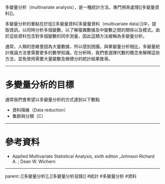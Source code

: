 多變量分析（multivariate analysis），是一種統計方法，專門用來處理[[多變量資料]]。

多變量分析的重點在於從[[多變量資料|多變量資料（multivariate data）]]中，提取資訊。以同時分析多個變數，以了解複雜數據及中變數之間的關係以及模式。由於這些資料包含對多個變數的同步測量，因此這類方法被稱為多變量分析。

通常，人類的思維會因為大量數據，所以感到困擾。與單變量分析相比，多變量統計推論方法會需要更多的數學知識。在分析時，我們會選擇代數的概念來解釋這些方法，並免使用需要大量變數及微積分的統計結果推導。
- - -
# 多變量分析的目標
通常我們會希望以多變量分析的方式達到以下數點
- 資料降維（Data reduction）
- 集群與分類（C）
- - -
# 參考資料
- Applied Multivariate Statistical Analysis, sixth editon ,Johnson Richard A. ;  Dean W. Wichern
- - -
parent::[[多變量分析]],[[多變量分析目錄]]
#統計 #多變量分析 #資料 